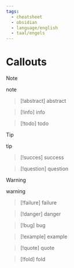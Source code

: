 ```yaml
---
tags:
  - cheatsheet
  - obsidian
  - language/english
  - taal/engels
---
```



# Callouts
>[!note]
>note

>[!abstract]
>abstract

>[!info]
>info

>[!todo]
>todo

>[!tip]
>tip

>[!succes]
>success

>[!question]
>question

>[!warning]
>warning

>[!failure]
>failure

>[!danger]
>danger

>[!bug]
>bug

>[!example]
>example

>[!quote]
>quote

>[!fold]
>fold

